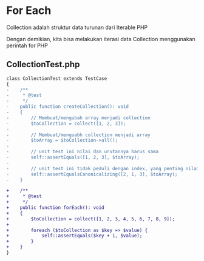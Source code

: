 # For Each

Collection adalah struktur data turunan dari Iterable PHP

Dengan demikian, kita bisa melakukan iterasi data Collection menggunakan perintah for PHP

## CollectionTest.php
```diff
class CollectionTest extends TestCase
{
-    /**
-     * @test
-     */
-    public function createCollection(): void
-    {
-        // Membuat/mengubah array menjadi collection
-        $toCollection = collect([1, 2, 3]);
-
-        // Membuat/menguabh collection menjadi array
-        $toArray = $toCollection->all();
-
-        // unit test ini nilai dan urutannya harus sama
-        self::assertEquals([1, 2, 3], $toArray);
-
-        // unit test ini tidak peduli dengan index, yang penting nilainya harus sama
-        self::assertEqualsCanonicalizing([2, 1, 3], $toArray);
-    }

+    /**
+     * @test
+     */
+    public function forEach(): void
+    {
+        $toCollection = collect([1, 2, 3, 4, 5, 6, 7, 8, 9]);
+        
+        foreach ($toCollection as $key => $value) {
+            self::assertEquals($key + 1, $value);
+        }
+    }
}
```